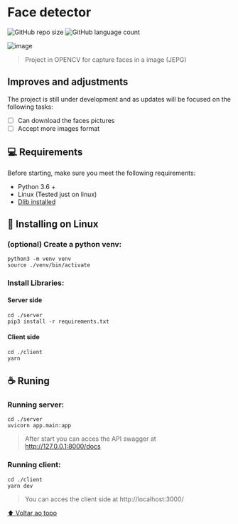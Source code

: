 # Face detector

![GitHub repo size](https://img.shields.io/github/repo-size/matheusassism/FaceDetectorDlib?style=for-the-badge)
![GitHub language count](https://img.shields.io/github/languages/count/matheusassism/FaceDetectorDlib?style=for-the-badge)

![image](https://user-images.githubusercontent.com/65235458/142041132-dd84157f-ad0e-43e1-bd8b-5699b7c6fead.png)


> Project in OPENCV for capture faces in a image (JEPG)

## Improves and adjustments

The project is still under development and as updates will be focused on the following tasks:

- [ ] Can download the faces pictures
- [ ] Accept more images format

## 💻 Requirements

Before starting, make sure you meet the following requirements:

* Python 3.6 +
* Linux (Tested just on linux)
* [Dlib installed](https://www.pyimagesearch.com/2018/01/22/install-dlib-easy-complete-guide/)

## 🚀 Installing on Linux

### (optional) Create a python venv:
```
python3 -m venv venv
source ./venv/bin/activate
```

### Install Libraries:

#### Server side

```
cd ./server
pip3 install -r requirements.txt
```
#### Client side

```
cd ./client
yarn
```

## ☕ Runing

### Running server:

```
cd ./server
uvicorn app.main:app
```

> After start you can acces the API swagger at http://127.0.0.1:8000/docs

### Running client:

```
cd ./client
yarn dev
```
> You can acces the client side at http://localhost:3000/

[⬆ Voltar ao topo](#nome-do-projeto)<br>
